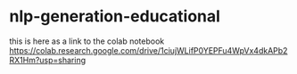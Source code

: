 # nlp-generation-educational
this is here as a link to the colab notebook https://colab.research.google.com/drive/1ciujWLifP0YEPFu4WpVx4dkAPb2RX1Hm?usp=sharing
